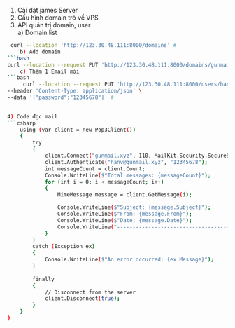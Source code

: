 1) Cài đặt  james Server  
2) Cấu hình domain trỏ về VPS  
3) API quản trị domain, user  
    a) Domain list
```bash
 curl --location 'http://123.30.48.111:8000/domains' #
    b) Add domain  
```bash
curl --location --request PUT 'http://123.30.48.111:8000/domains/gunmail.xyz' #
    c) Thêm 1 Email mới 
```bash
     curl --location --request PUT 'http://123.30.48.111:8000/users/hanv@gunmail.xyz' \
--header 'Content-Type: application/json' \
--data '{"password":"12345678"}' #
    

4) Code đọc mail 
```csharp
    using (var client = new Pop3Client())
    {
        try
        {  
            client.Connect("gunmail.xyz", 110, MailKit.Security.SecureSocketOptions.None);
            client.Authenticate("hanv@gunmail.xyz", "12345678");
            int messageCount = client.Count;
            Console.WriteLine($"Total messages: {messageCount}");
            for (int i = 0; i < messageCount; i++)
            {
                MimeMessage message = client.GetMessage(i);

                Console.WriteLine($"Subject: {message.Subject}");
                Console.WriteLine($"From: {message.From}");
                Console.WriteLine($"Date: {message.Date}");
                Console.WriteLine("--------------------------------------------");
            }
        }
        catch (Exception ex)
        {
            Console.WriteLine($"An error occurred: {ex.Message}");
        }
        
        finally
        {
            // Disconnect from the server
            client.Disconnect(true);
        }
    }
}
